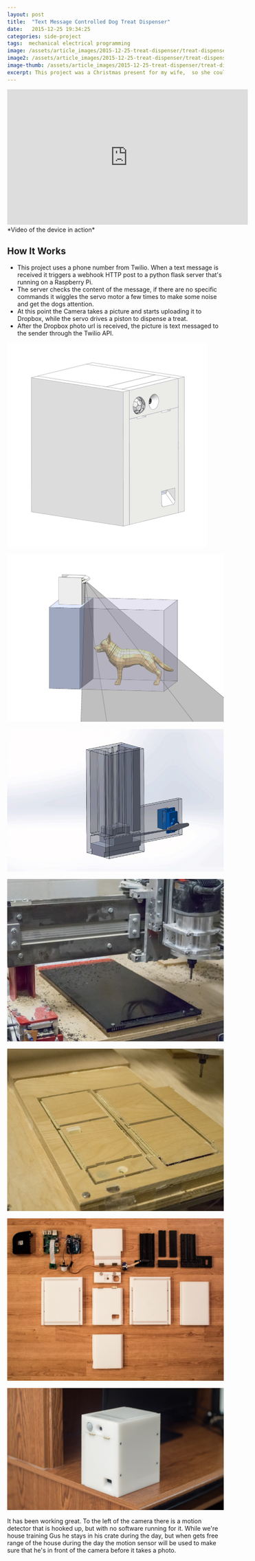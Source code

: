 ```yaml
---
layout: post
title:  "Text Message Controlled Dog Treat Dispenser"
date:   2015-12-25 19:34:25
categories: side-project
tags:  mechanical electrical programming
image: /assets/article_images/2015-12-25-treat-dispenser/treat-dispenser-banner.jpg
image2: /assets/article_images/2015-12-25-treat-dispenser/treat-dispenser-banner.jpg
image-thumb: /assets/article_images/2015-12-25-treat-dispenser/treat-dispenser-banner.jpg
excerpt: This project was a Christmas present for my wife,  so she could send our dog Gus treats and check in on him while at work.
---
```



<iframe width="560" height="315" src="https://www.youtube.com/embed/7pjhy6DhXII?rel=0&amp;showinfo=0" frameborder="0" allowfullscreen></iframe>
*Video of the device in action*


## How It Works

- This project uses a phone number from Twilio. When a text message is received it triggers a webhook HTTP post to a python flask server that's running on a Raspberry Pi.
- The server checks the content of the message, if there are no specific commands it wiggles the servo motor a few times to make some noise and get the dogs attention.
- At this point the Camera takes a picture and starts uploading it to Dropbox, while the servo drives a piston to dispense a treat.
- After the Dropbox photo url is received, the picture is text messaged to the sender through the Twilio API.

![Everything laid out in SolidWorks](/assets/article_images/2015-12-25-treat-dispenser/complete-Box.gif)

![Field of view test, for when Gus is in his crate](/assets/article_images/2015-12-25-treat-dispenser/crate-setup.jpg)

![Treat dispenser in action](/assets/article_images/2015-12-25-treat-dispenser/dispenser-loop.gif)

![CNC machining the treat dispenser assembly out of Acetal Delrin](/assets/article_images/2015-12-25-treat-dispenser/delrin-magazine-machining.jpg)

![A prototype box was machined out of wood, the final product is white Delrin](/assets/article_images/2015-12-25-treat-dispenser/wooden-box-machining.jpg)

![All of the parts laid out](/assets/article_images/2015-12-25-treat-dispenser/parts-laid-out.jpg)

![The completed device](/assets/article_images/2015-12-25-treat-dispenser/treat-dispenser.jpg)

It has been working great. To the left of the camera there is a motion detector that is hooked up, but with no software running for it. While we're house training Gus he stays in his crate during the day, but when gets free range of the house during the day the motion sensor will be used to make sure that he's in front of the camera before it takes a photo.
